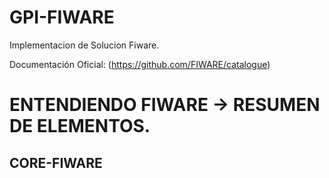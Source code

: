 # GPI-FIWARE
Implementacion de Solucion Fiware.

Documentación Oficial: (https://github.com/FIWARE/catalogue)

# ENTENDIENDO FIWARE -> RESUMEN DE ELEMENTOS.

## CORE-FIWARE

##


